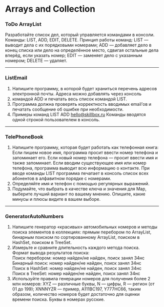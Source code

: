 # Arrays and Collection 
### ToDo ArrayList #  

Разработайте список дел, который управляется командами в консоли. Команды: LIST, ADD, EDIT, DELETE.
Принцип работы команд:
LIST — выводит дела с их порядковыми номерами;
ADD — добавляет дело в конец списка или дело на определённое место, сдвигая остальные дела вперёд, если указать номер;
EDIT — заменяет дело с указанным номером;
DELETE — удаляет.

---

### ListEmail
1. Напишите программу, в которой будет храниться перечень адресов электронной почты. Адреса можно добавлять через консоль
2.  командой ADD и печатать весь список командой LIST.
3. Программа должна проверять корректность вводимых email’ов и печатать сообщение об ошибке при необходимости.
4. Примеры команд
LIST
ADD hello@skillbox.ru
Команды вводятся одной строкой пользователем в консоль.

---

### TelePhoneBook
1. Напишите программу, которая будет работать как телефонная книга:
   Если пишем новое имя, программа просит ввести номер телефона и запоминает его. Если новый номер телефона — просит ввести имя и также запоминает.
   Если вводим существующее имя или номер телефона, программа выводит всю информацию о контакте.
   При вводе команды LIST программа печатает в консоль список всех абонентов в алфавитном порядке с номерами.
2. Определяйте имя и телефон с помощью регулярных выражений.
3. Подумайте, что выбрать в качестве ключа и значения для Map, выберите лучший вариант по вашему мнению. Опишите, какие минусы и плюсы видите в вашем выборе.

---

### GeneratorAutoNumbers

1. Напишите генератор «красивых» автомобильных номеров и методы поиска элементов в коллекциях:
прямым перебором по ArrayList,
бинарным поиском по сортированному ArrayList,
поиском в HashSet,
поиском в TreeSet.
2. Измерьте и сравните длительность каждого метода поиска.  
Формат вывода результатов поиска:  
Поиск перебором: номер найден/не найден, поиск занял 34нс  
Бинарный поиск: номер найден/не найден, поиск занял 34нс  
Поиск в HashSet: номер найден/не найден, поиск занял 34нс  
Поиск в TreeSet: номер найден/не найден, поиск занял 34нс
3. Используйте правила генерации номеров для получения более 2 млн номеров: XYZ — различные буквы, N — цифры, R — регион (от 01 до 199);
XNNNYZR — пример, A111BC197, Y777HC66, таким образом, количество номеров будет достаточно для оценки времени поиска.
Буквы в номерах русские.
